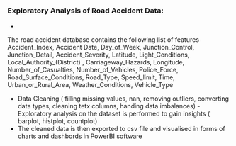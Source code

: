 
### Exploratory Analysis of Road Accident Data:
-
The road accident database contains the following list of features
 Accident_Index, Accident Date, Day_of_Week, Junction_Control, Junction_Detail, Accident_Severity,  Latitude,  Light_Conditions, Local_Authority_(District) , Carriageway_Hazards, Longitude,  Number_of_Casualties, Number_of_Vehicles, Police_Force, Road_Surface_Conditions, Road_Type, Speed_limit, Time, Urban_or_Rural_Area, Weather_Conditions, Vehicle_Type                

- Data Cleaning ( filling missing values, nan, removing outliers, converting data types, cleaning tetx columns, handing data imbalances)
-Exploratory analysis on the dataset is performed to gain insights ( barplot, histplot, countplot)
- The cleaned data is then exported to csv file and visualised in forms of charts and dashbords in PowerBI software
